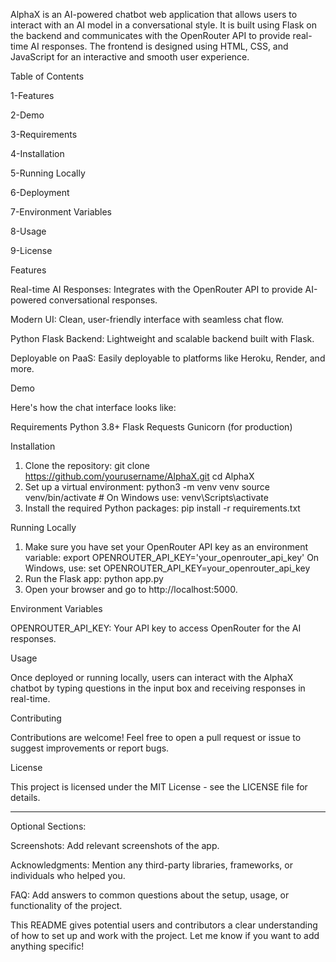 AlphaX is an AI-powered chatbot web application that allows users to interact with an AI model in a conversational style. It is built using Flask on the backend and communicates with the OpenRouter API to provide real-time AI responses. The frontend is designed using HTML, CSS, and JavaScript for an interactive and smooth user experience.

Table of Contents

1-Features

2-Demo

3-Requirements

4-Installation

5-Running Locally

6-Deployment

7-Environment Variables

8-Usage

9-License


Features

Real-time AI Responses: Integrates with the OpenRouter API to provide AI-powered conversational responses.

Modern UI: Clean, user-friendly interface with seamless chat flow.

Python Flask Backend: Lightweight and scalable backend built with Flask.

Deployable on PaaS: Easily deployable to platforms like Heroku, Render, and more.


Demo

Here's how the chat interface looks like:
  
Requirements
Python 3.8+
Flask
Requests
Gunicorn (for production)


Installation

1. Clone the repository:
git clone https://github.com/yourusername/AlphaX.git
cd AlphaX
2. Set up a virtual environment:
python3 -m venv venv
source venv/bin/activate  # On Windows use: venv\Scripts\activate
3. Install the required Python packages:
pip install -r requirements.txt

Running Locally

1. Make sure you have set your OpenRouter API key as an environment variable:
export OPENROUTER_API_KEY='your_openrouter_api_key'
On Windows, use:
set OPENROUTER_API_KEY=your_openrouter_api_key
2. Run the Flask app:
python app.py
3. Open your browser and go to http://localhost:5000.

Environment Variables

OPENROUTER_API_KEY: Your API key to access OpenRouter for the AI responses.


Usage

Once deployed or running locally, users can interact with the AlphaX chatbot by typing questions in the input box and receiving responses in real-time.

Contributing

Contributions are welcome! Feel free to open a pull request or issue to suggest improvements or report bugs.

License

This project is licensed under the MIT License - see the LICENSE file for details.


---

Optional Sections:

Screenshots: Add relevant screenshots of the app.

Acknowledgments: Mention any third-party libraries, frameworks, or individuals who helped you.

FAQ: Add answers to common questions about the setup, usage, or functionality of the project.


This README gives potential users and contributors a clear understanding of how to set up and work with the project. Let me know if you want to add anything specific!

